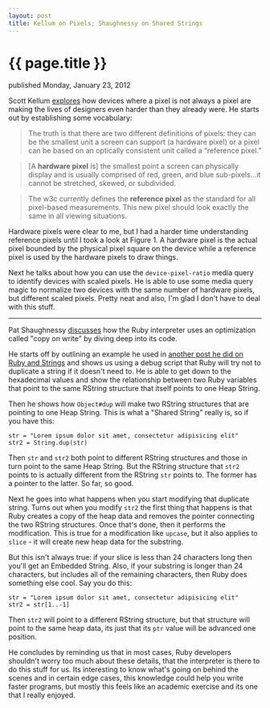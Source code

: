 ```yaml
---
layout: post
title: Kellum on Pixels; Shaughnessy on Shared Strings
---
```


{{ page.title }}
================

<p id="articleDate">published Monday, January 23, 2012</p>

Scott Kellum [explores](http://www.alistapart.com/articles/a-pixel-identity-crisis/) how devices where a pixel is not always a pixel are making the lives of designers even harder than they already were. He starts out by establishing some vocabulary:

> The truth is that there are two different definitions of pixels: they can be the smallest unit a screen can support (a hardware pixel) or a pixel can be based on an optically consistent unit called a “reference pixel.”

> \[A **hardware pixel** is\] the smallest point a screen can physically display and is usually comprised of red, green, and blue sub-pixels...it cannot be stretched, skewed, or subdivided.

> The w3c currently defines the **reference pixel** as the standard for all pixel-based measurements. This new pixel should look exactly the same in all viewing situations.

Hardware pixels were clear to me, but I had a harder time understanding reference pixels until I took a look at Figure 1. A hardware pixel is the actual pixel bounded by the physical pixel square on the device while a reference pixel is used by the hardware pixels to draw things.

Next he talks about how you can use the `device-pixel-ratio` media query to identify devices with scaled pixels. He is able to use some media query magic to normalize two devices with the same number of hardware pixels, but different scaled pixels. Pretty neat and also, I'm glad I don't have to deal with this stuff.

---

Pat Shaughnessy [discusses](http://patshaughnessy.net/2012/1/18/seeing-double-how-ruby-shares-string-values) how the Ruby interpreter uses an optimization called "copy on write" by diving deep into its code.

He starts off by outlining an example he used in [another post he did on Ruby and Strings](http://jonallured.com/2012/01/09/shaughnessy-explores-strings-klabnik-on-whats-wrong-with-mvc.html) and shows us using a debug script that Ruby will try not to duplicate a string if it doesn't need to. He is able to get down to the hexadecimal values and show the relationship between two Ruby variables that point to the same RString structure that itself points to one Heap String.

Then he shows how `Object#dup` will make two RString structures that are pointing to one Heap String. This is what a "Shared String" really is, so if you have this:

	str = "Lorem ipsum dolor sit amet, consectetur adipisicing elit"
	str2 = String.dup(str)

Then `str` and `str2` both point to different RString structures and those in turn point to the same Heap String. But the RString structure that `str2` points to is actually different from the RString `str` points to. The former has a pointer to the latter. So far, so good.

Next he goes into what happens when you start modifying that duplicate string. Turns out when you modify `str2` the first thing that happens is that Ruby creates a copy of the heap data and removes the pointer connecting the two RString structures. Once that's done, then it performs the modification. This is true for a modification like `upcase`, but it also applies to `slice` - it will create new heap data for the substring.

But this isn't always true: if your slice is less than 24 characters long then you'll get an Embedded String. Also, if your substring is longer than 24 characters, but includes all of the remaining characters, then Ruby does something else cool. Say you do this:

	str = "Lorem ipsum dolor sit amet, consectetur adipisicing elit"
	str2 = str[1..-1]

Then `str2` will point to a different RString structure, but that structure will point to the same heap data, its just that its `ptr` value will be advanced one position.

He concludes by reminding us that in most cases, Ruby developers shouldn't worry too much about these details, that the interpreter is there to do this stuff for us. Its interesting to know what's going on behind the scenes and in certain edge cases, this knowledge could help you write faster programs, but mostly this feels like an academic exercise and its one that I really enjoyed.